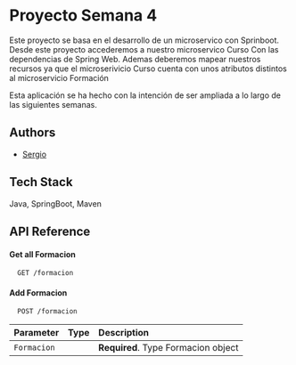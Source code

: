 
# Proyecto Semana 4

Este proyecto se basa en el desarrollo de un microservico con Sprinboot.
Desde este proyecto accederemos a nuestro microservico Curso
Con las dependencias de Spring Web.
Ademas deberemos mapear nuestros recursos ya que el microserivicio Curso cuenta con unos atributos 
distintos al microservicio Formación

Esta aplicación se ha hecho con la intención de ser ampliada a lo largo de las siguientes semanas.


## Authors

- [Sergio](https://www.github.com/sreturns)


## Tech Stack

 Java, SpringBoot, Maven


## API Reference

#### Get all Formacion

```
  GET /formacion
```


#### Add Formacion

```
  POST /formacion
```

| Parameter | Type     | Description                       |
| :-------- | :------- | :-------------------------------- |
| `Formacion`      |  | **Required**. Type Formacion object 

